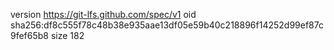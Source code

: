 version https://git-lfs.github.com/spec/v1
oid sha256:df8c555f78c48b38e935aae13df05e59b40c218896f14252d99ef87c9fef65b8
size 182
